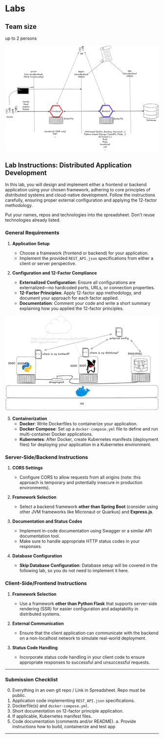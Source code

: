 # Labs

## Team size
up to 2 persons

![Overview](/images/2025_03_24_labs.png)

## **Lab Instructions: Distributed Application Development**

In this lab, you will design and implement either a frontend or backend application using your chosen framework, adhering to core principles of distributed systems and cloud-native development. Follow the instructions carefully, ensuring proper external configuration and applying the 12-factor methodology.

Put your names, repos and technologies into the spreadsheet. Don't reuse technologies already listed.

### **General Requirements**

1. **Application Setup**
   - Choose a framework (frontend or backend) for your application.
   - Implement the provided `REST_API.json` specifications from either a client or server perspective.

2. **Configuration and 12-Factor Compliance**
   - **Externalized Configuration**: Ensure all configurations are externalized—no hardcoded ports, URLs, or connection properties.
   - **12-Factor Principles**: Apply 12-factor app methodology, and document your approach for each factor applied.
   - **Documentation**: Comment your code and write a short summary explaining how you applied the 12-factor principles.

![Overview](images/2025_04_14_lab_stuff.png)

3. **Containerization**
   - **Docker**: Write Dockerfiles to containerize your application.
   - **Docker Compose**: Set up a `docker-compose.yml` file to define and run multi-container Docker applications.
   - **Kubernetes**: After Docker, create Kubernetes manifests (deployment files) for deploying your application in a Kubernetes environment.

### **Server-Side/Backend Instructions**

1. **CORS Settings**  
   - Configure CORS to allow requests from all origins (note: this approach is temporary and potentially insecure in production environments).

2. **Framework Selection**  
   - Select a backend framework **other than Spring Boot** (consider using other JVM frameworks like Micronaut or Quarkus) and **Express.js**.

3. **Documentation and Status Codes**
   - Implement in-code documentation using Swagger or a similar API documentation tool.
   - Make sure to handle appropriate HTTP status codes in your responses.

4. **Database Configuration**  
   - **Skip Database Configuration**: Database setup will be covered in the following lab, so you do not need to implement it here.

### **Client-Side/Frontend Instructions**

1. **Framework Selection**  
   - Use a framework **other than Python Flask** that supports server-side rendering (SSR) for easier configuration and adaptability in distributed systems.

2. **External Communication**  
   - Ensure that the client application can communicate with the backend on a non-localhost network to simulate real-world deployment.

3. **Status Code Handling**  
   - Incorporate status code handling in your client code to ensure appropriate responses to successful and unsuccessful requests.

---

### **Submission Checklist**

0. Everything in an own git repo / Link in Spreadsheet. Repo must be public.
1. Application code implementing `REST_API.json` specifications.
2. Dockerfile(s) and `docker-compose.yml`.
3. Short documentation on 12-factor principle application.
4. If applicable, Kubernetes manifest files.
5. Code documentation (comments and/or README).
   a. Provide instructions how to build, containerize and test app

---
